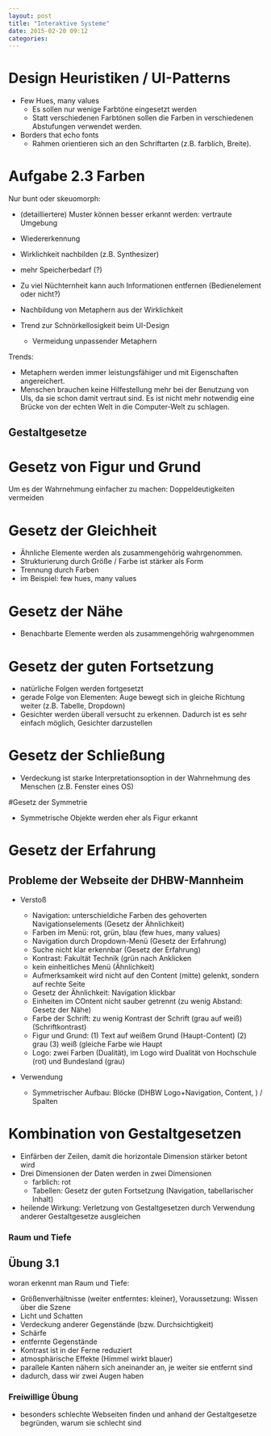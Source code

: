 ```yaml
---
layout: post
title: "Interaktive Systeme"
date: 2015-02-20 09:12
categories:
---
```

# Design Heuristiken / UI-Patterns
- Few Hues, many values
  - Es sollen nur wenige Farbtöne eingesetzt werden
  - Statt verschiedenen Farbtönen sollen die Farben in verschiedenen Abstufungen verwendet werden.
- Borders that echo fonts
  - Rahmen orientieren sich an den Schriftarten (z.B. farblich, Breite). 

# Aufgabe 2.3 Farben

Nur bunt oder skeuomorph:
- (detailliertere) Muster können besser erkannt werden: vertraute Umgebung
- Wiedererkennung
- Wirklichkeit nachbilden (z.B. Synthesizer)
- mehr Speicherbedarf (?)
- Zu viel Nüchternheit kann auch Informationen entfernen (Bedienelement oder nicht?)

- Nachbildung von Metaphern aus der Wirklichkeit
- Trend zur Schnörkellosigkeit beim UI-Design
  - Vermeidung unpassender Metaphern

Trends:  
- Metaphern werden immer leistungsfähiger und mit Eigenschaften angereichert.
- Menschen brauchen keine Hilfestellung mehr bei der Benutzung von UIs, da sie schon damit vertraut sind. Es ist nicht mehr notwendig eine Brücke von der echten Welt in die Computer-Welt zu schlagen.

## Gestaltgesetze

# Gesetz von Figur und Grund

Um es der Wahrnehmung einfacher zu machen: Doppeldeutigkeiten vermeiden

# Gesetz der Gleichheit

- Ähnliche Elemente werden als zusammengehörig wahrgenommen.
- Strukturierung durch Größe / Farbe ist stärker als Form
- Trennung durch Farben
- im Beispiel: few hues, many values

# Gesetz der Nähe

- Benachbarte Elemente werden als zusammengehörig wahrgenommen

# Gesetz der guten Fortsetzung

- natürliche Folgen werden fortgesetzt
- gerade Folge von Elementen: Auge bewegt sich in gleiche Richtung weiter (z.B. Tabelle, Dropdown)
- Gesichter werden überall versucht zu erkennen. Dadurch ist es sehr einfach möglich, Gesichter darzustellen

# Gesetz der Schließung

- Verdeckung ist starke Interpretationsoption in der Wahrnehmung des Menschen (z.B. Fenster eines OS)

#Gesetz der Symmetrie

- Symmetrische Objekte werden eher als Figur erkannt

# Gesetz der Erfahrung

## Probleme der Webseite der DHBW-Mannheim
- Verstoß
  - Navigation: unterschieldiche Farben des gehoverten Navigationselements (Gesetz der Ähnlichkeit)
  - Farben im Menü: rot, grün, blau (few hues, many values)
  - Navigation durch Dropdown-Menü (Gesetz der Erfahrung)
  - Suche nicht klar erkennbar (Gesetz der Erfahrung)
  - Kontrast: Fakultät Technik (grün nach Anklicken
  - kein einheitliches Menü (Ähnlichkeit)
  - Aufmerksamkeit wird nicht auf den Content (mitte) gelenkt, sondern auf rechte Seite
  - Gesetz der Ähnlichkeit: Navigation klickbar
  - Einheiten im COntent nicht sauber getrennt (zu wenig Abstand: Gesetz der Nähe)
  - Farbe der Schrift: zu wenig Kontrast der Schrift (grau auf weiß) (Schriftkontrast)
  - Figur und Grund: (1) Text auf weißem Grund (Haupt-Content) (2) grau (3) weiß (gleiche Farbe wie Haupt
  - Logo: zwei Farben (Dualität), im Logo wird Dualität von Hochschule (rot) und Bundesland (grau)
  
- Verwendung
  - Symmetrischer Aufbau: Blöcke (DHBW Logo+Navigation, Content, ) / Spalten
  
# Kombination von Gestaltgesetzen

- Einfärben der Zeilen, damit die horizontale Dimension stärker betont wird
- Drei Dimensionen der Daten werden in zwei Dimensionen 
  - farblich: rot
  - Tabellen: Gesetz der guten Fortsetzung (Navigation, tabellarischer Inhalt)
- heilende Wirkung: Verletzung von Gestaltgesetzen durch Verwendung anderer Gestaltgesetze ausgleichen

### Raum und Tiefe

## Übung 3.1

woran erkennt man Raum und Tiefe:
- Größenverhältnisse (weiter entferntes: kleiner), Voraussetzung: Wissen über die Szene
- Licht und Schatten
- Verdeckung anderer Gegenstände (bzw. Durchsichtigkeit)
- Schärfe
- entfernte Gegenstände 
- Kontrast ist in der Ferne reduziert 
- atmosphärische Effekte (Himmel wirkt blauer)
- parallele Kanten nähern sich aneinander an, je weiter sie entfernt sind
- dadurch, dass wir zwei Augen haben

### Freiwillige Übung

- besonders schlechte Webseiten finden und anhand der Gestaltgesetze begründen, warum sie schlecht sind